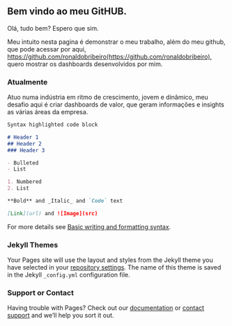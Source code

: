 ## Bem vindo ao meu GitHUB.

Olá, tudo bem? Espero que sim. 

Meu intuito nesta pagina é demonstrar o meu trabalho, além do meu github, que pode acessar por aqui, https://github.com/ronaldobribeiro(https://github.com/ronaldobribeiro), quero mostrar os dashboards desenvolvidos por mim. 

### Atualmente

Atuo numa indústria em ritmo de crescimento, jovem e dinâmico, meu desafio aqui é criar dashboards de valor, que geram informações e insights as várias áreas da empresa. 

```markdown
Syntax highlighted code block

# Header 1
## Header 2
### Header 3

- Bulleted
- List

1. Numbered
2. List

**Bold** and _Italic_ and `Code` text

[Link](url) and ![Image](src)
```

For more details see [Basic writing and formatting syntax](https://docs.github.com/en/github/writing-on-github/getting-started-with-writing-and-formatting-on-github/basic-writing-and-formatting-syntax).

### Jekyll Themes

Your Pages site will use the layout and styles from the Jekyll theme you have selected in your [repository settings](https://github.com/ronaldobribeiro/sobre_mim/settings/pages). The name of this theme is saved in the Jekyll `_config.yml` configuration file.

### Support or Contact

Having trouble with Pages? Check out our [documentation](https://docs.github.com/categories/github-pages-basics/) or [contact support](https://support.github.com/contact) and we’ll help you sort it out.
